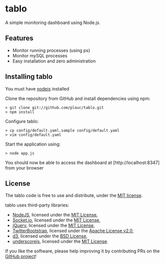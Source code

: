 tablo
=====

A simple monitoring dashboard using Node.js.

Features
--------

* Monitor running processes (using ps)
* Monitor mySQL processes
* Easy installation and zero administration

Installing tablo
----------------

You must have [nodejs](http://nodejs.org/download/) installed

Clone the repository from GitHub and install dependencies using npm:

    > git clone git://github.com/plouc/tablo.git
    > npm install

Configure tablo:

    > cp config/default.yaml.sample config/default.yaml
    > vim config/default.yaml

Start the application using:

    > node app.js

You should now be able to access the dashboard at [http://localhost:8347] from your browser

License
-------

The tablo code is free to use and distribute, under the [MIT license](https://raw.github.com/plouc/tablo/master/LICENSE).

tablo uses third-party libraries:

* [NodeJS](http://nodejs.org/), licensed under the [MIT License](https://github.com/joyent/node/blob/master/LICENSE#L5-22),
* [Socket.io](http://socket.io/), licensed under the [MIT License](https://github.com/LearnBoost/socket.io/blob/master/Readme.md),
* [jQuery](http://jquery.com/), licensed under the [MIT License](http://jquery.org/license),
* [TwitterBootstrap](http://twitter.github.com/bootstrap/), licensed under the [Apache License v2.0](http://www.apache.org/licenses/LICENSE-2.0),
* [d3](http://http://d3js.org/), licensed under the [BSD License](https://raw.github.com/mbostock/d3/master/LICENSE),
* [underscorejs](http://http://d3js.org/), licensed under the [MIT License](https://raw.github.com/documentcloud/underscore/master/LICENSE).

If you like the software, please help improving it by contributing PRs on the [GitHub project](https://github.com/plouc/tablo)!